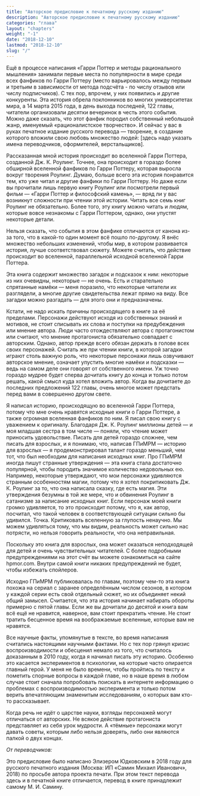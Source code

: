 ```yaml
---
title: "Авторское предисловие к печатному русскому изданию"
description: "Авторское предисловие к печатному русскому изданию"
categories: "глава"
layout: "chapters"
weight: "-1"
date: "2018-12-10"
lastmod: "2018-12-10"
slug: "/"
---
```


Ещё в процессе написания «Гарри Поттер и методы рационального мышления» занимали первые места по популярности в мире среди всех фанфиков по Гарри Поттеру (место варьировалось между первым и третьим в зависимости от метода подсчёта - по числу отзывов или числу подписчиков). С тех пор, впрочем, у них появились и другие конкуренты. Эта история обрела поклонников во многих университетах мира, а 14 марта 2015 года, в день выхода последней, 122 главы, читатели организовали десятки вечеринок в честь этого события. Можно даже сказать, что этот фанфик породил собственный небольшой жанр, именуемый «рационалистское творчество». И сейчас у вас в руках печатное издание русского перевода — творение, в создание которого вложили свою любовь множество людей: [здесь надо указать имена переводчиков, оформителей, верстальщиков].

Рассказанная мной история происходит во вселенной Гарри Поттера, созданной Дж.  К.  Роулинг.  Точнее, она происходит в гораздо более обширной вселенной фанфиков по Гарри Поттеру, которая выросла вокруг творения Роулинг. Думаю, больше всего эта история понравится тем, кто уже читал и другие фанфики по Гарри Поттеру. Но даже если вы прочитали лишь первую книгу Роулинг или посмотрели первый фильм  — «Гарри Поттер и философский камень», — вряд ли у вас возникнут сложности при чтении этой истории. Читать все семь книг Роулинг не обязательно. Более того, эту книгу можно читать и людям, которые вовсе незнакомы с Гарри Поттером, однако, они упустят некоторые детали.

Нельзя сказать, что события в этом фанфике отличаются от канона из-за того, что в какой-то один момент всё пошло по-другому. Я внёс множество небольших изменений, чтобы мир, в котором развивается история, лучше соответствовал сюжету. Можете считать, что действие происходит во вселенной, параллельной исходной вселенной Гарри Поттера.

Эта книга содержит множество загадок и подсказок к ним: некоторые из них очевидны, некоторые — не очень. Есть и старательно спрятанные намёки — меня поразило, что некоторые читатели их разглядели, а многие другие свидетельства лежат прямо на виду. Все загадки можно разгадать — для этого они и предназначены.

Кстати, не надо искать причины происходящего в книге за её пределами. Персонажи действуют исходя из собственных знаний и мотивов, не стоит списывать их слова и поступки на предубеждения или мнение автора. Люди часто отождествляют автора с протагонистом или считают, что мнение протагониста обязательно совпадает с авторским. Однако, автор прежде всего обязан держать в голове всех своих персонажей. Считать же при чтении книги, в которой загадки играют столь важную роль, что некоторые персонажи лишь озвучивают авторское мнение, означает упустить многие намёки и подсказки — ведь на самом деле они говорят от собственного имени. Уж точно гораздо мудрее будет сперва дочитать книгу до конца и только потом решать, какой смысл куда хотел вложить автор. Когда вы дочитаете до последних предложений 122 главы, очень многое может предстать перед вами в совершенно другом свете.

Я написал историю, происходящую во вселенной Гарри Поттера, потому что мне очень нравятся исходные книги о Гарри Поттере, а также огромная вселенная фанфиков по ним. Я писал свою книгу с уважением к оригиналу. Благодаря Дж.  К.  Роулинг миллионы детей — и моя младшая сестра в том числе — поняли, что чтение может приносить удовольствие. Писать для детей гораздо сложнее, чем писать для взрослых, и я понимаю, что, написав ГПиМРМ — историю для взрослых — я продемонстрировал талант гораздо меньший, чем тот, что был необходим для написания исходных книг. Про ГПиМРМ иногда пишут странные утверждения — эта книга стала достаточно популярной, чтобы породить значимое количество недовольных ею. Например, некоторые утверждают, что мои персонажи удивляются странным особенностям магии, потому что я хотел покритиковать Дж.  К.  Роулинг за то, что она написала сказку, где есть магия. Эти утверждения безумны в той же мере, что и обвинения Роулинг в сатанизме за написание исходных книг. Если персонаж моей книги громко удивляется, то это происходит потому, что я, как автор, посчитал, что такой человек в соответствующей ситуации сильно бы удивился. Точка. Критиковать вселенную за глупость ненаучно. Мы можем удивляться тому, что мы видим, реальность может сильно нас потрясти, но нельзя говорить реальности, что она неправильная.

Поскольку это книга для взрослых, она может оказаться неподходящей для детей и очень чувствительных читателей. С более подробными предупреждениями на этот счёт вы можете ознакомиться на сайте hpmor.com. Внутри самой книги никаких предупреждений не будет, чтобы избежать спойлеров.

Исходно ГПиМРМ публиковалась по главам, поэтому чем-то эта книга похожа на сериал с заранее определённым числом сезонов, в котором у каждой серии есть свой отдельный сюжет, но их объединяет некий общий замысел. Считается, что эта история начинает набирать обороты примерно с пятой главы. Если же вы дочитали до десятой и книга вам всё ещё не нравится, наверное, вам стоит прекратить чтение. Не стоит тратить бесценное время на воображаемые вселенные, которые вам не нравятся.

Все научные факты, упомянутые в тексте, во время написания считались настоящими научными фактами. Но с тех пор грянул кризис воспроизводимости и обесценил немало из того, что считалось доказанным в 2010 году, когда я начинал писать эту историю. Особенно это касается экспериментов в психологии, на которые часто опирается главный герой. У меня не было времени, чтобы пройтись по тексту и пометить спорные вопросы в каждой главе, но в наше время в любом случае стоит сначала попробовать поискать в интернете информацию о проблемах с воспроизводимостью эксперимента и только потом верить впечатляющим знаменитым исследованиям, о которых вам кто-то рассказывает.

Когда речь не идёт о царстве науки, взгляды персонажей могут отличаться от авторских. Не всякое действие протагониста представляет из себя урок мудрости. А «тёмные» персонажи могут давать советы, которым либо нельзя доверять, либо они являются палкой о двух концах.

_От переводчиков:_

Это предисловие было написано Элизером Юдковским в 2018 году для русского печатного издания (Москва: ИП «Самин Михаил Иванович», 2018) по просьбе автора проекта печати. При этом текст перевода здесь и в печатной книге отличается, перевод в книге принадлежит самому М. И. Самину.
